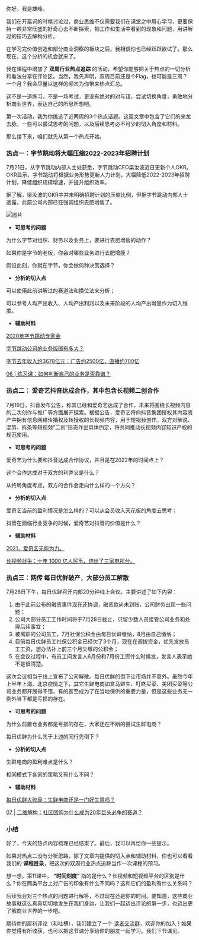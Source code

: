 你好，我是雄峰。

我们在开篇词的时候讨论过，商业思维不仅需要我们在课堂之中用心学习，更要保持一颗非常旺盛的好奇心去不断探索，把工作和生活中看到的现象和问题，用讲解过的技巧去解构分析。

在学习完价值创造和部分商业洞察的板块之后，我相信你也已经跃跃欲试了。那么现在，这个分析的机会就来了。

我在课程中增加了 **双周行业热点追踪** 的活动，希望你能够把关于热点的一切分析和看法分享在评论区。当然，我先声明，双周目前还是个Flag，也可能是三周？一个月？我会尽量以这样的频次为你带来热点汇总。

这不是一道练习，不是一场考试，更没有绝对的对与错，尝试切换角度，勇敢地分析商业世界，表达自己的所思所想吧。

第一次活动，我为你挑选了近两周的3个热点话题。这篇文章中包含了它们的来龙去脉，一些可以尝试思考的问题，以及后续思考必不可少的切入角度和材料。

那么接下来，咱们就先从第一个热点开始。

### **热点一：字节跳动将大幅压缩2022-2023年招聘计划**

7月21日，从字节跳动内部人士处获悉，字节跳动CEO梁汝波近日更新个人OKR。OKR显示，字节跳动将根据业务形势更新人力计划，大幅降低2022-2023年招聘计划，降低组织规模增速，并提升组织效率。

据了解，梁汝波的OKR中并未明确招聘计划的压缩比例，但据字节跳动内部人士透露，此前公司内部已在强调组织去肥增瘦了。

![图片](https://static001.geekbang.org/resource/image/85/a6/8570208879566e851eae797e171315a6.jpg?wh=774x517)

- **可思考的问题**

为什么字节对组织、财务以及业务上，要进行去肥增瘦的动作？

如果你是字节的老板，你会对哪些业务进行去肥增瘦？

假设此刻，你就在字节，你会做何种决策选择？

- **分析的切入点**

可以使用此前讲解过的赛道法和换位法来分析；

可以参考人均产出收入、人均产出利润以及未来阶段的人均产出增量作为切入维度。

- **辅助材料**

[2020年字节跳动专家会](https://wenku.baidu.com/view/04fadbf9b5360b4c2e3f5727a5e9856a561226a4.html)

[字节跳动公司的业务版图有多大？](https://zhuanlan.zhihu.com/p/272833751?ivk_sa=1024320u)

[字节去年收入约3678亿元：广告约2500亿，直播约700亿](https://baijiahao.baidu.com/s?id=1722554073825242764&wfr=spider&for=pc)

[06 \| 练习课：如何判断自己的业务是否靠谱？](https://time.geekbang.org/column/article/545373)

### **热点二：** 爱奇艺抖音达成合作，其中包含长视频二创合作

7月19日，抖音发布公告，称其已经和爱奇艺达成了合作，未来将围绕长视频内容的二次创作与推广等方面展开探索。根据公告，爱奇艺将向抖音集团授权其内容资产中拥有信息网络传播权及转授权的长视频内容，用于短视频创作。双方对解说、混剪、拆条等短视频“二创”形态作出具体约定，将共同推动长视频内容知识产权的规范使用。

- **可思考的问题**

爱奇艺为什么要和抖音达成合作协议，并且是在2022年的时间点上？

这个合作达成对于双方的利弊又是什么？

从终局角度考虑，双方的合作会走向什么样的一个方向？

- **分析的切入点**

爱奇艺当前的盈利情况是怎么样的？可以从会员收入天花板的角度去思考；

抖音在面临行业竞争的时候，爱奇艺对抖音的价值是什么？

- **辅助材料**

[2021，爱奇艺无能为力。](https://m.thepaper.cn/newsDetail_forward_16353290)

[长视频战争：十年 1000 亿人民币，烧出了三家电视台。](https://zhuanlan.zhihu.com/p/328138029)

### **热点三：网传** 每日优鲜破产，大部分员工解散

7月28日下午，每日优鲜召开内部20分钟线上会议。主要讲述了如下内容：

1. 由于此前公布的融资事件现在还协调，融资款尚未到账，公司财务出现一些问题；
2. 公司大部分员工工作时间将于7月28日截止，只留少数人员接管公司业务和处理后续事宜；
3. 被离职的公司员工，7月社保公积金由每日优鲜缴纳，8月由自己缴纳；
4. 目前每日优鲜员工社保公积金已经欠了3个月，现在在调拨资金，优先发放员工工资，想办法补上前三个月欠缴的公积金；
5. 在会议过程中，有员工问发言人6月份和7月份工资什么时候发，发言人表示她不是很清楚。

这次会议相当于线上宣布了公司解散。每日优鲜的倒下让市场并不意外。虽然今年上半年上海、北京疫情之下，其它生鲜电商如盒马鲜生、叮咚买菜、美团买菜等公司业务都开展得不错，有的甚至成为了在当地保供的重要力量，但是这些业务无一例外当下都是亏损的存在。

- **可思考的问题**

为什么前置仓业务都是亏损的存在，大家还在不断的尝试生鲜电商？

每日优鲜为什么先于上述的同行先倒下？

- **分析的切入点**

生鲜电商的盈利难点是什么？

相同模式下各家的策略又有什么不同？

- **辅助材料**

[每日优鲜大败局：生鲜电商还是一门好生意吗？](https://www.thepaper.cn/newsDetail_forward_19246384)

[07 \| 二维解构：社区团购为什么成为20年巨头必争的赛道？](https://time.geekbang.org/column/article/546060)

### 小结

好了，今天的热点内容梳理已经结束了。最后，我可以再给你一些提示。

如果对热点二没有分析思路，除了文章内提供的切入点和辅助材料，你也可以看看我们的 **课程目录**，把这次的双周行业热点追踪当作一次课程的预习。

想一想，第11课中， **“时间刻度”** 指的是什么？长视频和短视频平台的区别是什么？你在两类平台上对广告的印象有什么不同吗？这和它们的盈利有什么关系吗？

后续我会对三个热点的问题进行解答，不过现在还是你的时间。要知道，这些商业故事就这么真真切切地发生在我们身边，让我们一起迈出评论的第一步，也迈出更了解商业世界的一步吧。

期待你的犀利评论（和吐槽），我们建立了一个 [读者交流群](http://jinshuju.net/f/DuxzBi)，欢迎你的加入！如果你觉得有所收获，也可以把这节课分享给你的朋友一起学习。我们下节课见。